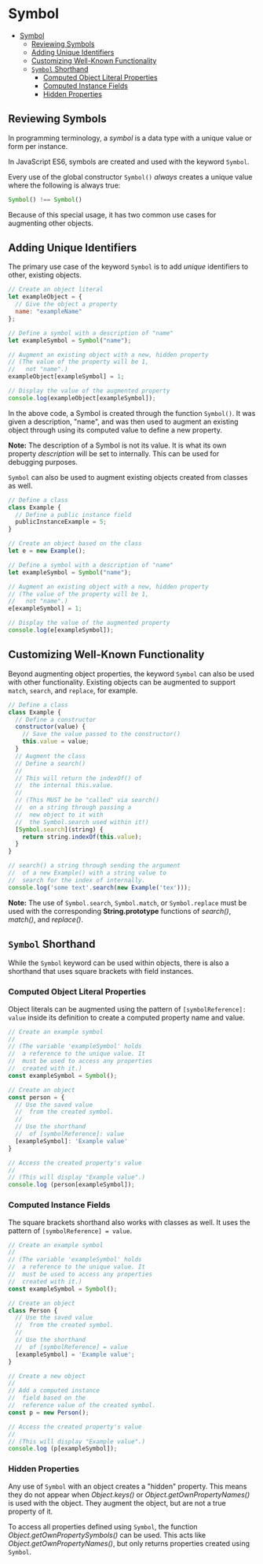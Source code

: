# Symbol

- [Symbol](#symbol)
  - [Reviewing Symbols](#reviewing-symbols)
  - [Adding Unique Identifiers](#adding-unique-identifiers)
  - [Customizing Well-Known Functionality](#customizing-well-known-functionality)
  - [`Symbol` Shorthand](#symbol-shorthand)
    - [Computed Object Literal Properties](#computed-object-literal-properties)
    - [Computed Instance Fields](#computed-instance-fields)
    - [Hidden Properties](#hidden-properties)

## Reviewing Symbols

In programming terminology, a *symbol* is a data type with a unique value or form per instance.

In JavaScript ES6, symbols are created and used with the keyword `Symbol`.

Every use of the global constructor `Symbol()` *always* creates a unique value where the following is always true:

```javascript
Symbol() !== Symbol()
```

Because of this special usage, it has two common use cases for augmenting other objects.

## Adding Unique Identifiers

The primary use case of the keyword `Symbol` is to add *unique* identifiers to other, existing objects.

```javascript
// Create an object literal
let exampleObject = {
  // Give the object a property
  name: "exampleName"
};

// Define a symbol with a description of "name"
let exampleSymbol = Symbol("name");

// Augment an existing object with a new, hidden property
// (The value of the property will be 1,
//   not "name".)
exampleObject[exampleSymbol] = 1;

// Display the value of the augmented property
console.log(exampleObject[exampleSymbol]);
```

In the above code, a Symbol is created through the function `Symbol()`. It was given a description, "name", and was then used to augment an existing object through using its computed value to define a new property.

**Note:** The description of a Symbol is not its value. It is what its own property *description* will be set to internally. This can be used for debugging purposes.

`Symbol` can also be used to augment existing objects created from classes as well.

```javascript
// Define a class
class Example {
  // Define a public instance field
  publicInstanceExample = 5;
}

// Create an object based on the class
let e = new Example();

// Define a symbol with a description of "name"
let exampleSymbol = Symbol("name");

// Augment an existing object with a new, hidden property
// (The value of the property will be 1,
//   not "name".)
e[exampleSymbol] = 1;

// Display the value of the augmented property
console.log(e[exampleSymbol]);
```

## Customizing Well-Known Functionality

Beyond augmenting object properties, the keyword `Symbol` can also be used with other functionality. Existing objects can be augmented to support `match`, `search`, and `replace`, for example.

```javascript
// Define a class
class Example {
  // Define a constructor
  constructor(value) {
    // Save the value passed to the constructor()
    this.value = value;
  }
  // Augment the class
  // Define a search()
  //
  // This will return the indexOf() of
  //  the internal this.value.
  //
  // (This MUST be be "called" via search()
  //  on a string through passing a
  //  new object to it with
  //  the Symbol.search used within it!)
  [Symbol.search](string) {
    return string.indexOf(this.value);
  }
}

// search() a string through sending the argument
//  of a new Example() with a string value to
//  search for the index of internally.
console.log('some text'.search(new Example('tex')));
```

**Note:** The use of `Symbol.search`, `Symbol.match`, or `Symbol.replace` must be used with the corresponding **String.prototype** functions of *search()*, *match()*, and *replace()*.

## `Symbol` Shorthand

While the `Symbol` keyword can be used within objects, there is also a shorthand that uses square brackets with field instances.

### Computed Object Literal Properties

Object literals can be augmented using the pattern of `[symbolReference]: value` inside its definition to create a computed property name and value.

```javascript
// Create an example symbol
//
// (The variable 'exampleSymbol' holds
//  a reference to the unique value. It
//  must be used to access any properties
//  created with it.)
const exampleSymbol = Symbol();

// Create an object
const person = {
  // Use the saved value
  //  from the created symbol.
  //
  // Use the shorthand
  //  of [symbolReference]: value
  [exampleSymbol]: 'Example value'
}

// Access the created property's value
//
// (This will display "Example value".)
console.log (person[exampleSymbol]);
```

### Computed Instance Fields

The square brackets shorthand also works with classes as well. It uses the pattern of `[symbolReference] = value`.

```javascript
// Create an example symbol
//
// (The variable 'exampleSymbol' holds
//  a reference to the unique value. It
//  must be used to access any properties
//  created with it.)
const exampleSymbol = Symbol();

// Create an object
class Person {
  // Use the saved value
  //  from the created symbol.
  //
  // Use the shorthand
  //  of [symbolReference] = value
  [exampleSymbol] = 'Example value';
}

// Create a new object
//
// Add a computed instance
//  field based on the
//  reference value of the created symbol.
const p = new Person();

// Access the created property's value
//
// (This will display "Example value".)
console.log (p[exampleSymbol]);
```

### Hidden Properties

Any use of `Symbol` with an object creates a "hidden" property. This means they do not appear when *Object.keys()* or *Object.getOwnPropertyNames()* is used with the object. They augment the object, but are not a true property of it.

To access all properties defined using `Symbol`, the function *Object.getOwnPropertySymbols()* can be used. This acts like *Object.getOwnPropertyNames()*, but only returns properties created using `Symbol`.
